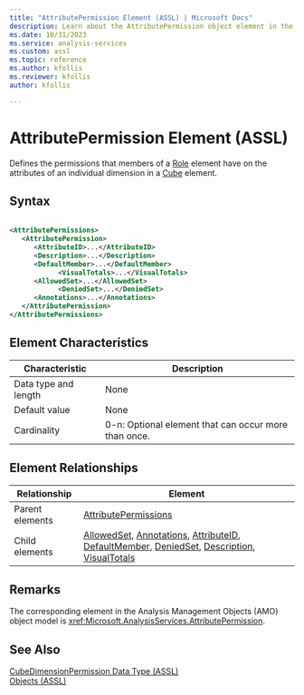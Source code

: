 ```yaml
---
title: "AttributePermission Element (ASSL) | Microsoft Docs"
description: Learn about the AttributePermission object element in the Analysis Services Scripting Language (ASSL) schema.
ms.date: 10/31/2023
ms.service: analysis-services
ms.custom: assl
ms.topic: reference
ms.author: kfollis
ms.reviewer: kfollis
author: kfollis

---
```

# AttributePermission Element (ASSL)

  Defines the permissions that members of a [Role](../objects/role-element-assl.md) element have on the attributes of an individual dimension in a [Cube](../objects/cube-element-assl.md) element.  
  
## Syntax  
  
```xml  
  
<AttributePermissions>  
   <AttributePermission>  
      <AttributeID>...</AttributeID>  
      <Description>...</Description>  
      <DefaultMember>...</DefaultMember>  
            <VisualTotals>...</VisualTotals>  
      <AllowedSet>...</AllowedSet>  
            <DeniedSet>...</DeniedSet>  
      <Annotations>...</Annotations>  
   </AttributePermission>  
</AttributePermissions>  
```  
  
## Element Characteristics  
  
|Characteristic|Description|  
|--------------------|-----------------|  
|Data type and length|None|  
|Default value|None|  
|Cardinality|0-n: Optional element that can occur more than once.|  
  
## Element Relationships  
  
|Relationship|Element|  
|------------------|-------------|  
|Parent elements|[AttributePermissions](../collections/attributepermissions-element-assl.md)|  
|Child elements|[AllowedSet](../properties/allowedset-element-assl.md), [Annotations](../collections/annotations-element-assl.md), [AttributeID](../properties/attributeid-element-assl.md), [DefaultMember](../properties/defaultmember-element-assl.md), [DeniedSet](../properties/deniedset-element-assl.md), [Description](../properties/description-element-assl.md), [VisualTotals](../properties/visualtotals-element-assl.md)|  
  
## Remarks  
 The corresponding element in the Analysis Management Objects (AMO) object model is <xref:Microsoft.AnalysisServices.AttributePermission>.  
  
## See Also  
 [CubeDimensionPermission Data Type &#40;ASSL&#41;](../data-type/cubedimensionpermission-data-type-assl.md)   
 [Objects &#40;ASSL&#41;](../objects/objects-assl.md)  
  
  
